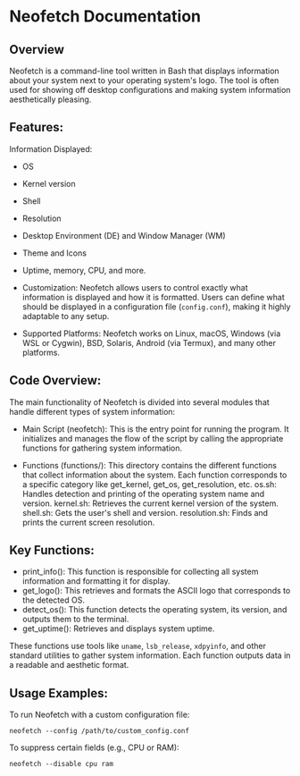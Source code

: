 # Neofetch Documentation


## Overview

Neofetch is a command-line tool written in Bash that displays information about your system next to your operating system's logo. The tool is often used for showing off desktop configurations and making system information aesthetically pleasing.

## Features:

Information Displayed:
* OS
* Kernel version
* Shell
* Resolution
* Desktop Environment (DE) and Window Manager (WM)
* Theme and Icons
* Uptime, memory, CPU, and more.

* Customization:
Neofetch allows users to control exactly what information is displayed and how it is formatted. Users can define what should be displayed in a configuration file (`config.conf`), making it highly adaptable to any setup.

* Supported Platforms: Neofetch works on Linux, macOS, Windows (via WSL or Cygwin), BSD, Solaris, Android (via Termux), and many other platforms.

## Code Overview:

The main functionality of Neofetch is divided into several modules that handle different types of system information:

* Main Script (neofetch): This is the entry point for running the program. It initializes and manages the flow of the script by calling the appropriate functions for gathering system information.

* Functions (functions/): This directory contains the different functions that collect information about the system. Each function corresponds to a specific category like get_kernel, get_os, get_resolution, etc.
        os.sh: Handles detection and printing of the operating system name and version.
        kernel.sh: Retrieves the current kernel version of the system.
        shell.sh: Gets the user's shell and version.
        resolution.sh: Finds and prints the current screen resolution.

## Key Functions:

* print_info(): This function is responsible for collecting all system information and formatting it for display.
* get_logo(): This retrieves and formats the ASCII logo that corresponds to the detected OS.
*   detect_os(): This function detects the operating system, its version, and outputs them to the terminal.
* get_uptime(): Retrieves and displays system uptime.

These functions use tools like `uname`, `lsb_release`, `xdpyinfo`, and other standard utilities to gather system information. Each function outputs data in a readable and aesthetic format.

## Usage Examples:

To run Neofetch with a custom configuration file:

    neofetch --config /path/to/custom_config.conf
   
To suppress certain fields (e.g., CPU or RAM):

    neofetch --disable cpu ram
